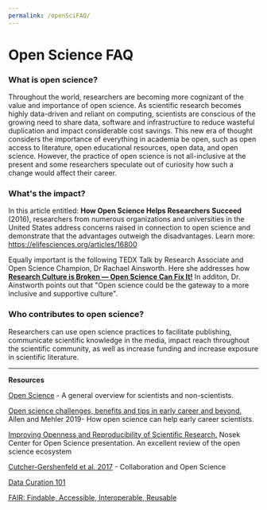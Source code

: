 ```yaml
---
permalink: /openSciFAQ/
---
```


# Open Science FAQ



### What is open science?

Throughout the world, researchers are becoming more cognizant of the value and importance of open science. As scientific research becomes highly data-driven and reliant on computing, scientists are conscious of the growing need to share data, software and infrastructure to reduce wasteful duplication and impact considerable cost savings. This new era of thought considers the importance of everything in academia be open, such as open access to literature, open educational resources, open data, and open science. However, the practice of open science is not all-inclusive at the present and some researchers speculate out of curiosity how such a change would affect their career.

### What's the impact?

In this article entitled: **How Open Science Helps Researchers Succeed** (2016), researchers from numerous organizations and universities in the United States address concerns raised in connection to open science and demonstrate that the advantages outweigh the disadvantages. 
Learn more: https://elifesciences.org/articles/16800

Equally important is the following TEDX Talk by Research Associate and Open Science Champion, Dr Rachael Ainsworth. Here she addresses how [**Research Culture is Broken — Open Science Can Fix It!**](https://www.youtube.com/watch?v=c-bemNZ-IqA) In additon, Dr. Ainstworth points out that "Open science could be the gateway to a more inclusive and supportive culture". 

### Who contributes to open science?

Researchers can use open science practices to facilitate publishing, communicate scientific knowledge in the media, impact reach throughout the scientific community, as well as increase funding and increase exposure in scientific literature. 

---

**Resources**

[Open Science](https://theconversation.com/research-transparency-5-questions-about-open-science-answered-76851) - A general overview for scientists and non-scientists.

[Open science challenges, benefits and tips in early career and beyond.](https://journals.plos.org/plosbiology/article?id=10.1371/journal.pbio.3000246) Allen and Mehler 2019- How open science can help early career scientists.

[Improving Openness and Reproducibility of Scientific Research.](https://www.nsf.gov/attachments/132722/public/EHR_ACslides3.pdf)  Nosek Center for Open Science presentation. An excellent review of the open science ecosystem

[Cutcher-Gershenfeld et al. 2017](https://www.nature.com/news/five-ways-consortia-can-catalyse-open-science-1.21706) - Collaboration and Open Science

[Data Curation 101](https://www.dataversity.net/data-curation-101/#)

[FAIR: Findable, Accessible, Interoperable, Reusable](https://www.force11.org/group/fairgroup/fairprinciples)

